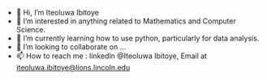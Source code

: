 - 👋 Hi, I’m Iteoluwa Ibitoye
- 👀 I’m interested in anything related to Mathematics and Computer Science.
- 🌱 I’m currently learning how to use python, particularly for data analysis.
- 💞️ I’m looking to collaborate on ...
- 📫 How to reach me : linkedln @Iteoluwa Ibitoye, Email at iteoluwa.ibitoye@lions.lincoln.edu

<!---
IIbitoye/IIbitoye is a ✨ special ✨ repository because its `README.md` (this file) appears on your GitHub profile.
You can click the Preview link to take a look at your changes.
--->
